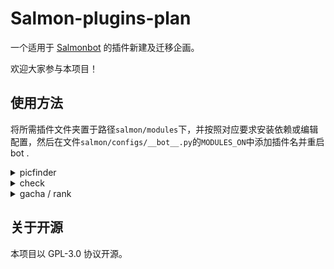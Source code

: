 # Salmon-plugins-plan


一个适用于 [Salmonbot](https://github.com/Watanabe-Asa/SalmonBot) 的插件新建及迁移企画。

欢迎大家参与本项目！

## 使用方法

将所需插件文件夹置于路径`salmon/modules`下，并按照对应要求安装依赖或编辑配置，然后在文件`salmon/configs/__bot__.py`的`MODULES_ON`中添加插件名并重启 bot .

<details>
  <summary> picfinder </summary>

### 搜图功能

原项目导航> [picfinder](https://github.com/pcrbot/picfinder_take)

请将文件`picfinder.template.py`移动至路径`salmon/configs`下并重命名为`picfinder.py`，并按注释编辑配置。

</details>

<details>
  <summary> check </summary>

### 自检

原项目导航> [check](https://github.com/pcrbot/Hoshino-plugin-transplant/tree/master/check)

请将文件`check.template.py`移动至路径`salmon/configs`下并重命名为`check.py`，并按注释编辑配置。然后安装依赖。

```python
pip3.9 install psutil
```

</details>

<details>
  <summary> gacha / rank </summary>

### PCR自动更新卡池

原项目导航> [gacha](https://github.com/pcrbot/gacha)

请将文件`update.py`放至路径`salmon/modules/priconne`下。

### PCR自动更新rank表

原项目导航> [pcr-rank](https://github.com/ColdThunder11/pcr-rank)

请将文件`rank.json`放至路径`salmon/modules/priconne`下，并替换同名文件`query.py`。

</details>

## 关于开源

本项目以 GPL-3.0 协议开源。